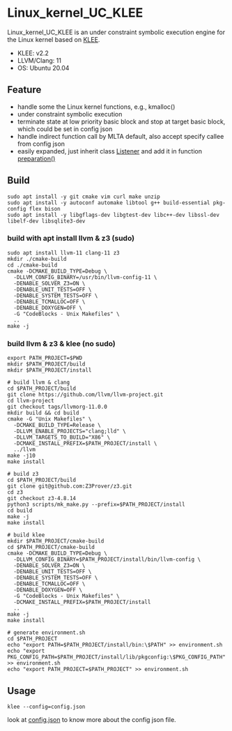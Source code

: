 # Linux_kernel_UC_KLEE

Linux_kernel_UC_KLEE is an under constraint symbolic execution engine for the Linux kernel based on [KLEE](https://github.com/klee/klee).

- KLEE: v2.2
- LLVM/Clang: 11
- OS: Ubuntu 20.04

## Feature

- handle some the Linux kernel functions, e.g., kmalloc()
- under constraint symbolic execution
- terminate state at low priority basic block and stop at target basic block, which could be set in config json
- handle indirect function call by MLTA default, also accept specify callee from config json
- easily expanded, just inherit class [Listener](https://github.com/ZHYfeng/Linux_kernel_UC_KLEE/blob/master/lib/Kernel/Listener/Listener.h) and add it in function [preparation()](https://github.com/ZHYfeng/Linux_kernel_UC_KLEE/blob/master/lib/Kernel/Listener/ListenerService.cpp#L76)

## Build

```shell
sudo apt install -y git cmake vim curl make unzip
sudo apt install -y autoconf automake libtool g++ build-essential pkg-config flex bison 
sudo apt install -y libgflags-dev libgtest-dev libc++-dev libssl-dev libelf-dev libsqlite3-dev
```
### build with apt install llvm & z3 (sudo)
```shell
sudo apt install llvm-11 clang-11 z3
mkdir ./cmake-build
cd ./cmake-build
cmake -DCMAKE_BUILD_TYPE=Debug \
  -DLLVM_CONFIG_BINARY=/usr/bin/llvm-config-11 \
  -DENABLE_SOLVER_Z3=ON \
  -DENABLE_UNIT_TESTS=OFF \
  -DENABLE_SYSTEM_TESTS=OFF \
  -DENABLE_TCMALLOC=OFF \
  -DENABLE_DOXYGEN=OFF \
  -G "CodeBlocks - Unix Makefiles" \
  ..
make -j
```
### build llvm & z3 & klee (no sudo)
```shell
export PATH_PROJECT=$PWD
mkdir $PATH_PROJECT/build
mkdir $PATH_PROJECT/install

# build llvm & clang
cd $PATH_PROJECT/build
git clone https://github.com/llvm/llvm-project.git
cd llvm-project
git checkout tags/llvmorg-11.0.0
mkdir build && cd build
cmake -G "Unix Makefiles" \
  -DCMAKE_BUILD_TYPE=Release \
  -DLLVM_ENABLE_PROJECTS="clang;lld" \
  -DLLVM_TARGETS_TO_BUILD="X86" \
  -DCMAKE_INSTALL_PREFIX=$PATH_PROJECT/install \
  ../llvm
make -j10
make install

# build z3
cd $PATH_PROJECT/build
git clone git@github.com:Z3Prover/z3.git
cd z3
git checkout z3-4.8.14
python3 scripts/mk_make.py --prefix=$PATH_PROJECT/install
cd build
make -j
make install

# build klee
mkdir $PATH_PROJECT/cmake-build
cd $PATH_PROJECT/cmake-build
cmake -DCMAKE_BUILD_TYPE=Debug \
  -DLLVM_CONFIG_BINARY=$PATH_PROJECT/install/bin/llvm-config \
  -DENABLE_SOLVER_Z3=ON \
  -DENABLE_UNIT_TESTS=OFF \
  -DENABLE_SYSTEM_TESTS=OFF \
  -DENABLE_TCMALLOC=OFF \
  -DENABLE_DOXYGEN=OFF \
  -G "CodeBlocks - Unix Makefiles" \
  -DCMAKE_INSTALL_PREFIX=$PATH_PROJECT/install
  ..
make -j
make install

# generate environment.sh
cd $PATH_PROJECT
echo "export PATH=$PATH_PROJECT/install/bin:\$PATH" >> environment.sh
echo "export PKG_CONFIG_PATH=$PATH_PROJECT/install/lib/pkgconfig:\$PKG_CONFIG_PATH" >> environment.sh
echo "export PATH_PROJECT=$PATH_PROJECT" >> environment.sh
```

## Usage
```shell
klee --config=config.json
```
look at [config.json](https://github.com/ZHYfeng/Linux_kernel_UC_KLEE/blob/master/config.json) to know more about the config json file.

